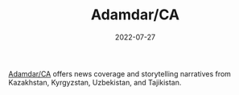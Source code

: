 ﻿---
title: "Adamdar/CA"
linkTitle: "Adamdar/CA"
date: 2022-07-27
countries: ["Kazakhstan"]
category: ["Independent media"]
tags: ["media publication", "news", "Central Asian media"]
date_start: []
date_end: []
data_type: ["news", "narratives"]
language: ["Russian", "Kazakh", "English"]
description:
  Adamdar/CA offers news coverage and storytelling narratives from Kazakhstan, Kyrgyzstan, Uzbekistan, and Tajikistan.
---

[Adamdar/CA](https://adamdar.ca/) offers news coverage and storytelling narratives from Kazakhstan, Kyrgyzstan, Uzbekistan, and Tajikistan. 
